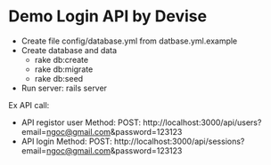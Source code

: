 # Demo Login API by Devise
- Create file config/database.yml from datbase.yml.example
- Create database and data
	+ rake db:create
	+ rake db:migrate
	+ rake db:seed
- Run server: rails server

Ex API call:
- API registor user
Method: POST:
http://localhost:3000/api/users?email=ngoc@gmail.com&password=123123
- API login
Method: POST:
http://localhost:3000/api/sessions?email=ngoc@gmail.com&password=123123
